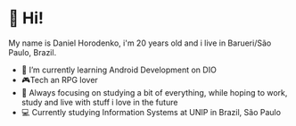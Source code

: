 # 👋 Hi!

My name is Daniel Horodenko, i'm 20 years old and i live in Barueri/São Paulo, Brazil.

- 🌱 I’m currently learning Android Development on DIO
- :video_game:Tech an RPG lover
- :book: Always focusing on studying a bit of everything, while hoping to work, study and live with stuff i love in the future
- 💻 Currently studying Information Systems at UNIP in Brazil, São Paulo
